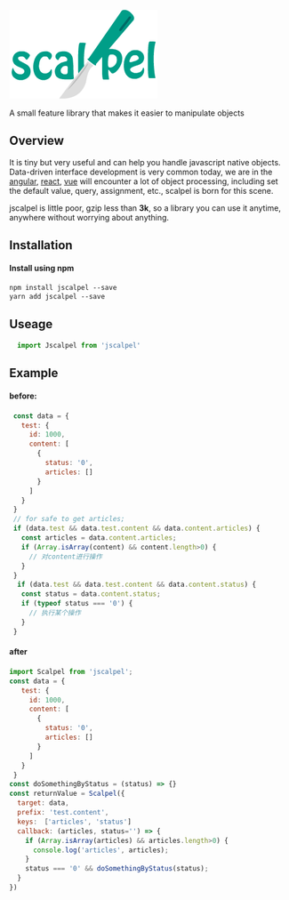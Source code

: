 
![](./logo/logox3.png)

A small feature library that makes it easier to manipulate objects
## Overview

It is tiny but very useful and can help you handle javascript native objects. Data-driven interface development is very common today, we are in the [angular](https://github.com/angular/angular), [react](http://www.github.com/facebook/react), [vue](http://www.github.com/vuejs/vue) will encounter a lot of object processing, including set the default value, query, assignment, etc., scalpel is born for this scene.

jscalpel is little poor, gzip less than **3k**, so a library you can use it anytime, anywhere without worrying about anything.

## Installation

#### Install using npm 
``` 
npm install jscalpel --save
yarn add jscalpel --save
```

## Useage

```javascript
  import Jscalpel from 'jscalpel'
```

## Example

#### before:

```javascript
 const data = {
   test: {
     id: 1000,
     content: [
       {
         status: '0',
         articles: []
       }
     ]
   }
 }
 // for safe to get articles;
 if (data.test && data.test.content && data.content.articles) {
   const articles = data.content.articles;
   if (Array.isArray(content) && content.length>0) {
     // 对content进行操作
   }
 }
  if (data.test && data.test.content && data.content.status) {
   const status = data.content.status;
   if (typeof status === '0') {
     // 执行某个操作
   }
 }
```

#### after

```javascript
import Scalpel from 'jscalpel';
const data = {
   test: {
     id: 1000,
     content: [
       {
         status: '0',
         articles: []
       }
     ]
   }
 }
const doSomethingByStatus = (status) => {} 
const returnValue = Scalpel({
  target: data,
  prefix: 'test.content',
  keys: ［'articles', 'status']
  callback: (articles, status='') => {
    if (Array.isArray(articles) && articles.length>0) {
      console.log('articles', articles);
    }
    status === '0' && doSomethingByStatus(status);
  }
})
```

